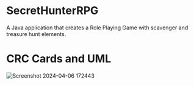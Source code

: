 # SecretHunterRPG
A Java application that creates a Role Playing Game with scavenger and treasure hunt elements.

# CRC Cards and UML
![Screenshot 2024-04-06 172443](https://github.com/YosefVal/SecretHunterRPG/assets/164386596/98ed29bc-d4ae-4b6f-b815-43caacdfb103)
